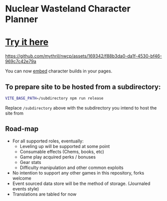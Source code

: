 # Nuclear Wasteland Character Planner

# [Try it here](https://nwcp.vercel.app/)

https://github.com/mythril/nwcp/assets/169342/f88b3da0-da1f-4530-bf46-969c7c42e79a

You can now [embed](documentation/EMBEDDING.md) character builds in your pages.

## To prepare site to be hosted from a subdirectory:

```bash
VITE_BASE_PATH=/subdirectory npm run release
```

Replace `/subdirectory` above with the subdirectory you intend to host the site from

## Road-map

- For all supported roles, eventually:
  - Leveling up will be supported at some point
  - Consumable effects (Chems, books, etc)
  - Game play acquired perks / bonuses
  - Gear stats
  - Difficulty manipulation and other common exploits
- No intention to support any other games in this repository, forks welcome
- Event sourced data store will be the method of storage. (Journaled events style)
- Translations are tabled for now
